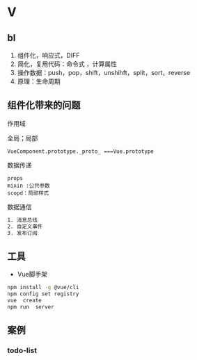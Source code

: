 # V

## bl

1. 组件化，响应式，DIFF  
2. 简化，复用代码：命令式 ，计算属性
3. 操作数据：push，pop，shift，unshihft，split，sort，reverse
4. 原理：生命周期



## 

## 组件化带来的问题



作用域

全局；局部

```vue
VueComponent.prototype._proto_ ===Vue.prototype
```

数据传递

```
props
mixin :公共参数
scopd：局部样式
```

数据通信

```bash
1. 消息总线
2. 自定义事件
3. 发布订阅
```



## 工具



- Vue脚手架

```bash
npm install -g @vue/cli
npm config set registry
vue  create
npm run  server
```

## 案例

### todo-list

